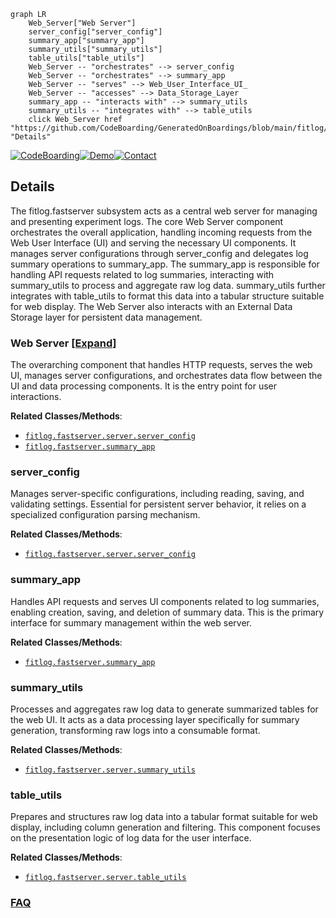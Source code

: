 ```mermaid
graph LR
    Web_Server["Web Server"]
    server_config["server_config"]
    summary_app["summary_app"]
    summary_utils["summary_utils"]
    table_utils["table_utils"]
    Web_Server -- "orchestrates" --> server_config
    Web_Server -- "orchestrates" --> summary_app
    Web_Server -- "serves" --> Web_User_Interface_UI_
    Web_Server -- "accesses" --> Data_Storage_Layer
    summary_app -- "interacts with" --> summary_utils
    summary_utils -- "integrates with" --> table_utils
    click Web_Server href "https://github.com/CodeBoarding/GeneratedOnBoardings/blob/main/fitlog/Web_Server.md" "Details"
```

[![CodeBoarding](https://img.shields.io/badge/Generated%20by-CodeBoarding-9cf?style=flat-square)](https://github.com/CodeBoarding/GeneratedOnBoardings)[![Demo](https://img.shields.io/badge/Try%20our-Demo-blue?style=flat-square)](https://www.codeboarding.org/demo)[![Contact](https://img.shields.io/badge/Contact%20us%20-%20contact@codeboarding.org-lightgrey?style=flat-square)](mailto:contact@codeboarding.org)

## Details

The fitlog.fastserver subsystem acts as a central web server for managing and presenting experiment logs. The core Web Server component orchestrates the overall application, handling incoming requests from the Web User Interface (UI) and serving the necessary UI components. It manages server configurations through server_config and delegates log summary operations to summary_app. The summary_app is responsible for handling API requests related to log summaries, interacting with summary_utils to process and aggregate raw log data. summary_utils further integrates with table_utils to format this data into a tabular structure suitable for web display. The Web Server also interacts with an External Data Storage layer for persistent data management.

### Web Server [[Expand]](./Web_Server.md)
The overarching component that handles HTTP requests, serves the web UI, manages server configurations, and orchestrates data flow between the UI and data processing components. It is the entry point for user interactions.


**Related Classes/Methods**:

- <a href="https://github.com/fastnlp/fitlog/blob/master/fitlog/fastserver/server/server_config.py" target="_blank" rel="noopener noreferrer">`fitlog.fastserver.server.server_config`</a>
- <a href="https://github.com/fastnlp/fitlog/blob/master/fitlog/fastserver/summary_app.py" target="_blank" rel="noopener noreferrer">`fitlog.fastserver.summary_app`</a>


### server_config
Manages server-specific configurations, including reading, saving, and validating settings. Essential for persistent server behavior, it relies on a specialized configuration parsing mechanism.


**Related Classes/Methods**:

- <a href="https://github.com/fastnlp/fitlog/blob/master/fitlog/fastserver/server/server_config.py" target="_blank" rel="noopener noreferrer">`fitlog.fastserver.server.server_config`</a>


### summary_app
Handles API requests and serves UI components related to log summaries, enabling creation, saving, and deletion of summary data. This is the primary interface for summary management within the web server.


**Related Classes/Methods**:

- <a href="https://github.com/fastnlp/fitlog/blob/master/fitlog/fastserver/summary_app.py" target="_blank" rel="noopener noreferrer">`fitlog.fastserver.summary_app`</a>


### summary_utils
Processes and aggregates raw log data to generate summarized tables for the web UI. It acts as a data processing layer specifically for summary generation, transforming raw logs into a consumable format.


**Related Classes/Methods**:

- <a href="https://github.com/fastnlp/fitlog/blob/master/fitlog/fastserver/server/summary_utils.py" target="_blank" rel="noopener noreferrer">`fitlog.fastserver.server.summary_utils`</a>


### table_utils
Prepares and structures raw log data into a tabular format suitable for web display, including column generation and filtering. This component focuses on the presentation logic of log data for the user interface.


**Related Classes/Methods**:

- <a href="https://github.com/fastnlp/fitlog/blob/master/fitlog/fastserver/server/table_utils.py" target="_blank" rel="noopener noreferrer">`fitlog.fastserver.server.table_utils`</a>




### [FAQ](https://github.com/CodeBoarding/GeneratedOnBoardings/tree/main?tab=readme-ov-file#faq)